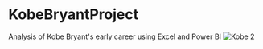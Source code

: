 # KobeBryantProject
Analysis of Kobe Bryant's early career using Excel and Power BI
![Kobe 2](https://user-images.githubusercontent.com/66689539/213332314-0f6f12e9-cc8d-46a6-a6bc-d146c668db07.jpg)



